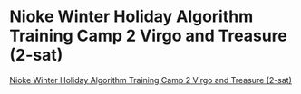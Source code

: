 # Nioke Winter Holiday Algorithm Training Camp 2 Virgo and Treasure (2-sat)
[Nioke Winter Holiday Algorithm Training Camp 2 Virgo and Treasure (2-sat)](https://aiwithcloud.com/2022/09/16/nioke_winter_holiday_algorithm_training_camp_2_virgo_and_treasure_2_sat/)